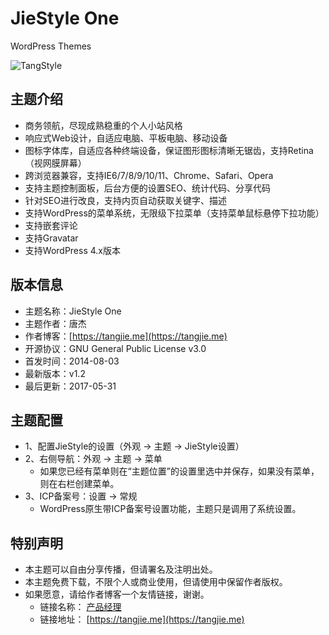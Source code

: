 # JieStyle One

WordPress Themes

![TangStyle](https://tangjie.me/media/themes/JieStyle-One.jpg)

## 主题介绍
* 商务领航，尽现成熟稳重的个人小站风格
* 响应式Web设计，自适应电脑、平板电脑、移动设备
* 图标字体库，自适应各种终端设备，保证图形图标清晰无锯齿，支持Retina（视网膜屏幕）
* 跨浏览器兼容，支持IE6/7/8/9/10/11、Chrome、Safari、Opera
* 支持主题控制面板，后台方便的设置SEO、统计代码、分享代码
* 针对SEO进行改良，支持内页自动获取关键字、描述
* 支持WordPress的菜单系统，无限级下拉菜单（支持菜单鼠标悬停下拉功能）
* 支持嵌套评论
* 支持Gravatar
* 支持WordPress 4.x版本

## 版本信息
* 主题名称：JieStyle One
* 主题作者：唐杰
* 作者博客：[https://tangjie.me](https://tangjie.me)
* 开源协议：GNU General Public License v3.0
* 首发时间：2014-08-03
* 最新版本：v1.2
* 最后更新：2017-05-31

## 主题配置
* 1、配置JieStyle的设置（外观 -> 主题 -> JieStyle设置）
* 2、右侧导航：外观 -> 主题 -> 菜单
    *  如果您已经有菜单则在“主题位置”的设置里选中并保存，如果没有菜单，则在右栏创建菜单。
* 3、ICP备案号：设置 -> 常规
    *  WordPress原生带ICP备案号设置功能，主题只是调用了系统设置。

## 特别声明
* 本主题可以自由分享传播，但请署名及注明出处。
* 本主题免费下载，不限个人或商业使用，但请使用中保留作者版权。
* 如果愿意，请给作者博客一个友情链接，谢谢。
    *  链接名称： [产品经理](https://tangjie.me)
    *  链接地址： [https://tangjie.me](https://tangjie.me)
